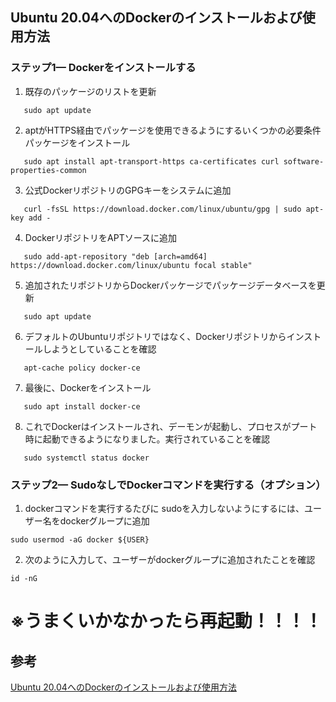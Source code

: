 
## Ubuntu 20.04へのDockerのインストールおよび使用方法

### ステップ1— Dockerをインストールする

1. 既存のパッケージのリストを更新
```ubuntu
   sudo apt update
```

2. aptがHTTPS経由でパッケージを使用できるようにするいくつかの必要条件パッケージをインストール
```ubuntu   
   sudo apt install apt-transport-https ca-certificates curl software-properties-common
```

3. 公式DockerリポジトリのGPGキーをシステムに追加
```ubuntu
   curl -fsSL https://download.docker.com/linux/ubuntu/gpg | sudo apt-key add -
```

4. DockerリポジトリをAPTソースに追加
```ubuntu
   sudo add-apt-repository "deb [arch=amd64] https://download.docker.com/linux/ubuntu focal stable"
```

5. 追加されたリポジトリからDockerパッケージでパッケージデータベースを更新
```ubuntu
   sudo apt update
```

6. デフォルトのUbuntuリポジトリではなく、Dockerリポジトリからインストールしようとしていることを確認
```ubuntu
   apt-cache policy docker-ce
```

7. 最後に、Dockerをインストール
```ubuntu
   sudo apt install docker-ce
```

8. これでDockerはインストールされ、デーモンが起動し、プロセスがプート時に起動できるようになりました。実行されていることを確認
```ubuntu
   sudo systemctl status docker
```

### ステップ2— SudoなしでDockerコマンドを実行する（オプション）

1. dockerコマンドを実行するたびに sudoを入力しないようにするには、ユーザー名をdockerグループに追加
```ubuntu
sudo usermod -aG docker ${USER}
```

2. 次のように入力して、ユーザーがdockerグループに追加されたことを確認
```ubuntu
id -nG
```
# ※うまくいかなかったら再起動！！！！


## 参考
[Ubuntu 20.04へのDockerのインストールおよび使用方法](https://www.digitalocean.com/community/tutorials/how-to-install-and-use-docker-on-ubuntu-20-04-ja)

